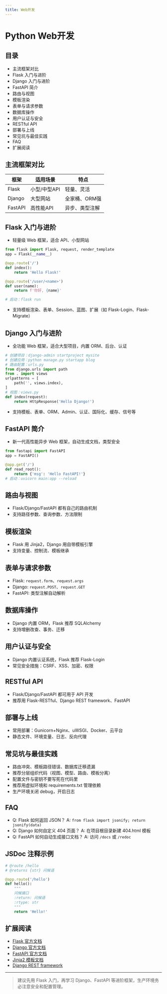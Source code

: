 ```yaml
---
title: Web开发
---
```


# Python Web开发

## 目录
- 主流框架对比
- Flask 入门与进阶
- Django 入门与进阶
- FastAPI 简介
- 路由与视图
- 模板渲染
- 表单与请求参数
- 数据库操作
- 用户认证与安全
- RESTful API
- 部署与上线
- 常见坑与最佳实践
- FAQ
- 扩展阅读

## 主流框架对比
| 框架    | 适用场景     | 特点           |
| ------- | ------------ | -------------- |
| Flask   | 小型/中型API | 轻量、灵活     |
| Django  | 大型网站     | 全家桶、ORM强  |
| FastAPI | 高性能API    | 异步、类型注解 |

## Flask 入门与进阶
- 轻量级 Web 框架，适合 API、小型网站
```python
from flask import Flask, request, render_template
app = Flask(__name__)

@app.route('/')
def index():
    return 'Hello Flask!'

@app.route('/user/<name>')
def user(name):
    return f'你好, {name}'

# 启动：flask run
```
- 支持模板渲染、表单、Session、蓝图、扩展（如 Flask-Login、Flask-Migrate）

## Django 入门与进阶
- 全功能 Web 框架，适合大型项目，内置 ORM、后台、认证
```python
# 创建项目：django-admin startproject mysite
# 创建应用：python manage.py startapp blog
# 路由配置：urls.py
from django.urls import path
from . import views
urlpatterns = [
    path('', views.index),
]
# 视图：views.py
def index(request):
    return HttpResponse('Hello Django!')
```
- 支持模板、表单、ORM、Admin、认证、国际化、缓存、信号等

## FastAPI 简介
- 新一代高性能异步 Web 框架，自动生成文档，类型安全
```python
from fastapi import FastAPI
app = FastAPI()

@app.get('/')
def read_root():
    return {'msg': 'Hello FastAPI!'}
# 启动：uvicorn main:app --reload
```

## 路由与视图
- Flask/Django/FastAPI 都有自己的路由机制
- 支持路径参数、查询参数、方法限制

## 模板渲染
- Flask 用 Jinja2，Django 用自带模板引擎
- 支持变量、控制流、模板继承

## 表单与请求参数
- Flask: `request.form`、`request.args`
- Django: `request.POST`、`request.GET`
- FastAPI: 类型注解自动解析

## 数据库操作
- Django 内置 ORM，Flask 推荐 SQLAlchemy
- 支持增删改查、事务、迁移

## 用户认证与安全
- Django 内置认证系统，Flask 推荐 Flask-Login
- 常见安全措施：CSRF、XSS、加密、权限

## RESTful API
- Flask/Django/FastAPI 都可用于 API 开发
- 推荐用 Flask-RESTful、Django REST framework、FastAPI

## 部署与上线
- 常用部署：Gunicorn+Nginx、uWSGI、Docker、云平台
- 静态文件、环境变量、日志、反向代理

## 常见坑与最佳实践
- 路由冲突、模板路径错误、数据库迁移遗漏
- 推荐分层组织代码（视图、模型、路由、模板分离）
- 配置文件与密钥不要写死在代码里
- 推荐用虚拟环境和 requirements.txt 管理依赖
- 生产环境关闭 debug，开启日志

## FAQ
- Q: Flask 如何返回 JSON？
  A: `from flask import jsonify; return jsonify(data)`
- Q: Django 如何自定义 404 页面？
  A: 在项目根目录新建 404.html 模板
- Q: FastAPI 如何自动生成接口文档？
  A: 访问 `/docs` 或 `/redoc`

## JSDoc 注释示例
```python
# @route /hello
# @returns {str} 问候语

@app.route('/hello')
def hello():
    """
    问候接口
    :return: 问候语
    :rtype: str
    """
    return 'Hello!'
```

## 扩展阅读
- [Flask 官方文档](https://dormousehole.readthedocs.io/en/latest/)
- [Django 官方文档](https://docs.djangoproject.com/zh-hans/stable/)
- [FastAPI 官方文档](https://fastapi.tiangolo.com/zh/)
- [Jinja2 模板文档](https://jinja.palletsprojects.com/zh-cn/latest/)
- [Django REST framework](https://www.django-rest-framework.org/)

---

> 建议先用 Flask 入门，再学习 Django、FastAPI 等进阶框架，生产环境务必注意安全和配置管理。 